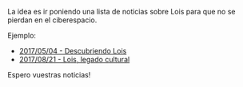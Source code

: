 La idea es ir poniendo una lista de noticias sobre Lois para que no se pierdan en el ciberespacio.

Ejemplo: 

* [2017/05/04 - Descubriendo Lois](http://digitaldeleon.com/vadiniense/2017/05/04/6686_6686)  
* [2017/08/21 - Lois, legado cultural](http://www.abc.es/local-castilla-leon/20130821/abci-lois-historia-legado-cultural-201308211400.html)

Espero vuestras noticias!
